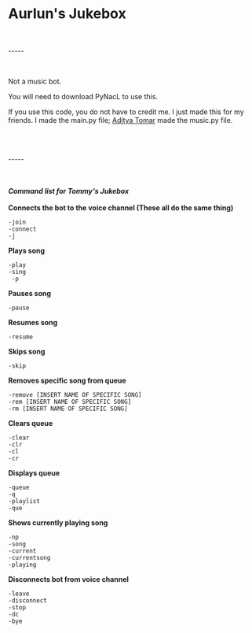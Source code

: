 # Aurlun's Jukebox
<br>
<p>-----</p>
<br>
<p> Not a music bot. </p>
<p> You will need to download PyNacL to use this.</p>
<p> If you use this code, you do not have to credit me. I just made this for my friends. I made the main.py file; <a href="https://stackoverflow.com/a/66630462/16960686">Aditya Tomar</a> made the music.py file.</p>
<br>
<br>
<p>-----</p>
<br>
<br>
<b> <i> Command list for Tommy's Jukebox </b> </i>
<br>
<br>
<b>Connects the bot to the voice channel (These all do the same thing)</b>

	-join
	-connect
	-j

<b>Plays song</b>

	-play 
	-sing 
	 -p
	
<b>Pauses song</b>

	-pause
	
<b>Resumes song</b>

	-resume 
	
<b>Skips song</b>

	-skip 
	
<b>Removes specific song from queue </b> 

	-remove [INSERT NAME OF SPECIFIC SONG]
	-rem [INSERT NAME OF SPECIFIC SONG]
	-rm [INSERT NAME OF SPECIFIC SONG]

<b>Clears queue</b>

	-clear 
	-clr 
	-cl 
	-cr 
	
<b>Displays queue</b>

	-queue 
	-q 
	-playlist 
	-que 
	
<b>Shows currently playing song</b>

	-np 
	-song 
	-current 
	-currentsong
	-playing 
	
<b>Disconnects bot from voice channel</b>

	-leave 
	-disconnect 
	-stop
	-dc 
	-bye
	
